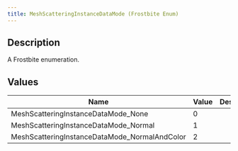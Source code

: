 ```yaml
---
title: MeshScatteringInstanceDataMode (Frostbite Enum)
---
```

## Description

A Frostbite enumeration.

## Values

| Name                                           | Value | Description |
| ---------------------------------------------- | ----- | ----------- |
| MeshScatteringInstanceDataMode\_None           | 0     |             |
| MeshScatteringInstanceDataMode\_Normal         | 1     |             |
| MeshScatteringInstanceDataMode\_NormalAndColor | 2     |             |
